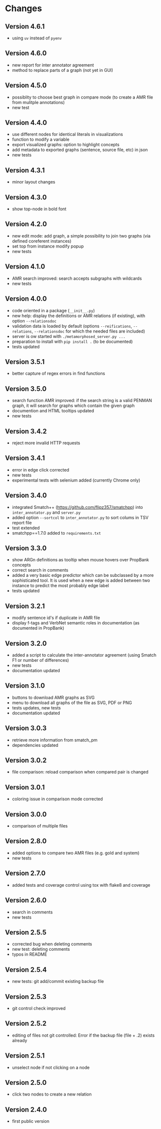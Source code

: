 # Changes

## Version 4.6.1
* using `uv` instead of `pyenv`

## Version 4.6.0
* new report for inter annotator agreement
* method to replace parts of a graph (not yet in GUI)

## Version 4.5.0
* possiblity to choose best graph in compare mode (to create a AMR file from mulitple annotations)
* new test

## Version 4.4.0
* use different nodes for identical literals in visualizations
* function to modify a variable
* export visualized graphs: option to highlight concepts
* add metadata to exported graphs (sentence, source file, etc) in json
* new tests

## Version 4.3.1
* minor layout changes

## Version 4.3.0
* show top-node in bold font

## Version 4.2.0
* new edit mode: add graph, a simple possibility to join two graphs (via defined coreferent instances)
* set top from instance modify popup
* new tests

## Version 4.1.0
* AMR search improved: search accepts subgraphs with wildcards
* new tests

## Version 4.0.0
* code oriented in a package (`__init__.py`)
* new help: display the definitions or AMR relations (if existing), with option `--relationsdoc`
* validation data is loaded by default (options `--reifications`, `--relations`, `--relationsdoc` for which the needed files are included)
* server is ow started with `./metamorphosed_server.py ...`
* preparation to install with `pip install .` (to be documented)
* tests updated

## Version 3.5.1
* better capture of regex errors in find functions

## Version 3.5.0
* search function AMR improved: if the search string is a valid PENMAN graph, it will search for graphs which contain the given graph
* documention and HTML tooltips updated
* new tests

## Version 3.4.2
* reject more invalid HTTP requests

## Version 3.4.1
* error in edge click corrected
* new tests
* experimental tests with selenium added (currently Chrome only)

## Version 3.4.0
* integrated Smatch++ (https://github.com/flipz357/smatchpp) into `inter_annotator.py` and `server.py`
* added option `--sortcol` to `inter_annotator.py` to sort colums in TSV report file
* test extended
* smatchpp==1.7.0 added to `requirements.txt`

## Version 3.3.0
* show ARGn definitions as tooltip when mouse hovers over PropBank concepts
* correct search in comments
* added a very basic edge predictor which can be subclassed by a more sophisticated tool. It is used when a new edge is added between two instance to predict the most probably edge label
* tests updated

## Version 3.2.1
* modify sentence id's if duplicate in AMR file
* display f-tags and VerbNet semantic roles in documentation (as documented in PropBank)

## Version 3.2.0
* added a script to calculate the inter-annotator agreement (using Smatch F1 or number of differences)
* new tests
* documentation updated

## Version 3.1.0
* buttons to download AMR graphs as SVG
* menu to download all graphs of the file as SVG, PDF or PNG
* tests updates, new tests
* documentation updated

## Version 3.0.3
* retrieve more information from smatch_pm
* dependencies updated

## Version 3.0.2
* file comparison: reload comparison when compared pair is changed

## Version 3.0.1
* coloring issue in comparison mode corrected

## Version 3.0.0
* comparison of multiple files

## Version 2.8.0
* added options to compare two AMR files (e.g. gold and system)
* new tests

## Version 2.7.0
* added tests and coverage control using tox with flake8 and coverage

## Version 2.6.0
* search in comments
* new tests

## Version 2.5.5
* corrected bug when deleting comments
* new test: deleting comments
* typos in README

## Version 2.5.4
* new tests: git add/commit existing backup file

## Version 2.5.3
* git control check improved

## Version 2.5.2
* editing of files not git controlled: Error if the backup file (file + .2) exists already

## Version 2.5.1
* unselect node if not clicking on a node

## Version 2.5.0
* click two nodes to create a new relation 

## Version 2.4.0
* first public version
